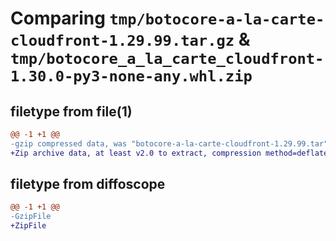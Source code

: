 # Comparing `tmp/botocore-a-la-carte-cloudfront-1.29.99.tar.gz` & `tmp/botocore_a_la_carte_cloudfront-1.30.0-py3-none-any.whl.zip`

## filetype from file(1)

```diff
@@ -1 +1 @@
-gzip compressed data, was "botocore-a-la-carte-cloudfront-1.29.99.tar", last modified: Sat Mar 25 01:22:19 2023, max compression
+Zip archive data, at least v2.0 to extract, compression method=deflate
```

## filetype from diffoscope

```diff
@@ -1 +1 @@
-GzipFile
+ZipFile
```

